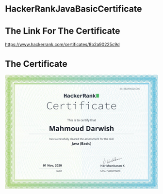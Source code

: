 # HackerRankJavaBasicCertificate
# The Link For The Certificate
https://www.hackerrank.com/certificates/8b2a90225c9d
# The Certificate
![certificate](https://github.com/imahmwd14/HackerRankJavaBasicCertificate/blob/master/Java%20(Basic)%20Certificate.png?raw=true "The Certificate")
